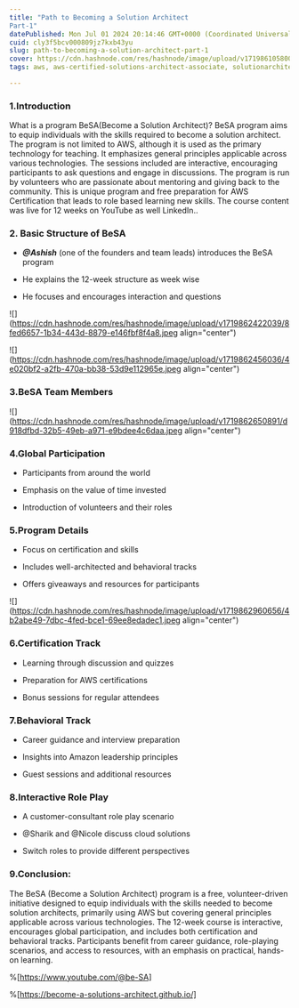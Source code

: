 ```yaml
---
title: "Path to Becoming a Solution Architect 
Part-1"
datePublished: Mon Jul 01 2024 20:14:46 GMT+0000 (Coordinated Universal Time)
cuid: cly3f5bcv000809jz7kxb43yu
slug: path-to-becoming-a-solution-architect-part-1
cover: https://cdn.hashnode.com/res/hashnode/image/upload/v1719861058005/bd52da6b-d4ee-4269-a0cd-91d87d959e3e.jpeg
tags: aws, aws-certified-solutions-architect-associate, solutionarchitect

---
```


### 1.Introduction

What is a program BeSA(Become a Solution Architect)? BeSA program aims to equip individuals with the skills required to become a solution architect. The program is not limited to AWS, although it is used as the primary technology for teaching. It emphasizes general principles applicable across various technologies. The sessions included are interactive, encouraging participants to ask questions and engage in discussions. The program is run by volunteers who are passionate about mentoring and giving back to the community. This is unique program and free preparation for AWS Certification that leads to role based learning new skills. The course content was live for 12 weeks on YouTube as well LinkedIn..

### 2\. Basic Structure of BeSA

* ***@Ashish*** (one of the founders and team leads) introduces the BeSA program
    
* He explains the 12-week structure as week wise
    
* He focuses and encourages interaction and questions
    

![](https://cdn.hashnode.com/res/hashnode/image/upload/v1719862422039/8fed6657-1b34-443d-8879-e146fbf8f4a8.jpeg align="center")

![](https://cdn.hashnode.com/res/hashnode/image/upload/v1719862456036/4e020bf2-a2fb-470a-bb38-53d9e112965e.jpeg align="center")

### 3.BeSA Team Members

![](https://cdn.hashnode.com/res/hashnode/image/upload/v1719862650891/d918dfbd-32b5-49eb-a971-e9bdee4c6daa.jpeg align="center")

### 4.Global Participation

* Participants from around the world
    
* Emphasis on the value of time invested
    
* Introduction of volunteers and their roles
    

### **5.Program Details**

* Focus on certification and skills
    
* Includes well-architected and behavioral tracks
    
* Offers giveaways and resources for participants
    

![](https://cdn.hashnode.com/res/hashnode/image/upload/v1719862960656/4b2abe49-7dbc-4fed-bce1-69ee8edadec1.jpeg align="center")

### **6.Certification Track**

* Learning through discussion and quizzes
    
* Preparation for AWS certifications
    
* Bonus sessions for regular attendees
    

### **7.Behavioral Track**

* Career guidance and interview preparation
    
* Insights into Amazon leadership principles
    
* Guest sessions and additional resources
    

### 8.**Interactive Role Play**

* A customer-consultant role play scenario
    
* @Sharik and @Nicole discuss cloud solutions
    
* Switch roles to provide different perspectives
    

### 9.Conclusion:

The BeSA (Become a Solution Architect) program is a free, volunteer-driven initiative designed to equip individuals with the skills needed to become solution architects, primarily using AWS but covering general principles applicable across various technologies. The 12-week course is interactive, encourages global participation, and includes both certification and behavioral tracks. Participants benefit from career guidance, role-playing scenarios, and access to resources, with an emphasis on practical, hands-on learning.

%[https://www.youtube.com/@be-SA] 

%[https://become-a-solutions-architect.github.io/]